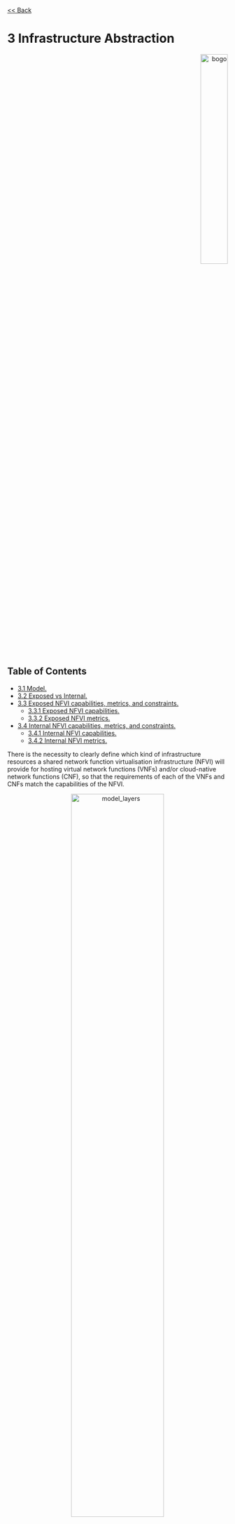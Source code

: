 [<< Back](../../ref_model)
# 3	Infrastructure Abstraction
<p align="right"><img src="../figures/bogo_sdc.png" alt="bogo" title="Bogo Meter" width="35%"/></p>

## Table of Contents
* [3.1 Model.](#model)
* [3.2 Exposed vs Internal.](#expint)
* [3.3 Exposed NFVI capabilities, metrics, and constraints.](#expcap)
  * [3.3.1 Exposed NFVI capabilities.](#3.3.1)
  * [3.3.2 Exposed NFVI metrics.](#3.3.2)
* [3.4 Internal NFVI capabilities, metrics, and constraints.](#3.4)
  * [3.4.1 Internal NFVI capabilities.](#3.4.1)
  * [3.4.2 Internal NFVI metrics.](#3.4.2)

There is the necessity to clearly define which kind of infrastructure resources a shared network function virtualisation infrastructure (NFVI) will provide for hosting virtual network functions (VNFs) and/or cloud-native network functions (CNF), so that the requirements of each of the VNFs and CNFs match the capabilities of the NFVI.

<p align="center"><img src="../figures/ch03_model_layers.PNG" alt="model_layers" title="Model Layers" width="65%"/></p>
<p align="center"><b>Figure 3-1:</b> VNFs/CNFs manage and consume NFVI infrastructure resources.</p>

The lack of a common understanding of which resources and corresponding capabilities a suitable NFVI should provide may lead to several issues which could negatively impact the time and cost for onboarding and maintaining these solutions on top of a virtualised infrastructure e.g.:
- supporting any kind of VNF specific requirements (e.g. regarding network acceleration or API access) might result in having to establish different silo NFVIs for each VNF
- synchronising the release cycles of a large set of different technologies will sooner or later lead to situations in which required upgrades cannot be applied easily due to incompatibilities.

The abstraction model presented in this chapter specifies a common set of virtual infrastructure resources which a NFVI will need to provide to be able to host most of the typical VNF workloads required by the operator community.
Although a couple of explicit and implicit abstraction models (e.g. in the context of ETSI/NFV) are already available they fall short when address following design principles:
-	**Scope**: the model should describe the most relevant virtualised infrastructure resources (incl. acceleration technologies) an NFVI needs to provide for hosting Telco VNF workloads
-	**Separation of Concern**: the model should support a clear distinction between the responsibilities related to maintaining the network function virtualisation infrastructure and the responsibilities related to managing the various VNF workloads
-	**Simplicity**: the amount of different types of resources (including their attributes and relationships amongst one another) should be kept to a minimum to reduce the configuration spectrum which needs to be considered
-	**Declarative**: the model should allow for a declarative description of the required NFVI capabilities for onboarding and maintaining VNFs
-	**Explicit**: the model needs to be rich enough to allow for a direct mapping towards the APIs of NFVIs for the instantiation of virtual infrastructure elements without requiring any additional parameters
-	**Lifecycle**: the model must distinguish between resources which have independent lifecycles but should group together those resources which share a common lifecycle
-	**Aligned**: the model should clearly highlight the dependencies between the elements to allow for a well-defined and simplified synchronisation of independent automation tasks.

To summarise: the abstraction model presented in this paper will build upon existing modelling concepts and simplify and streamline them to the needs of telco operators who intend to distinguish between infrastructure related and VNF related responsibilities.

<a name="model"></a>
## 3.1	Model
The abstraction model for the NFVI makes use of following layers (only the virtual infrastructure layer will be directly exposed to the VNFs/CNFs):

<p align="center"><img src="../figures/ch03_layers_of_nfvi.PNG" alt="nfvi_layers" title="NFVI Layers" width="65%"/></p>
<p align="center"><b>Figure 3-2:</b> Layers of NFVI.</p>
  
The functionalities of each layer are as follows:
- NFVI hardware profile: This layer consists of physical hardware components such as servers, random access memory, storage devices, network ports, hardware acceleration devices, etc. and their corresponding basic operating systems (BIOS).
- NFVI software profile: This layer consists of both the host Operating System (OS) responsible for managing the hardware resources of the layer below as well as the virtualization/containerization technology which turns hardware components into a pool of logical resources and dynamically allocates them to the layer above.
- Virtual infrastructure resources: This layer represents all the infrastructure resources which the NFVI provides to the VNFs/CNFs such as tenants, compute hosts, storage and networks These resources can be managed by the layer above directly or indirectly via an application programming interface or graphical user interface.
- VNFs/CNFs: This layer consists of virtualized and/or containerized network functions that run on top of a VM or as a Container.
The virtual infrastructure resources provided by the NFVI can be grouped into four categories as shown in the diagram below:

<p align="center"><img src="../figures/ch03_virtual_resources.PNG" alt="virtual_resources" title="Virtual Resources" width="65%"/></p>
<p align="center"><b>Figure 3-3:</b> Virtual infrastructure resources.</p>

- tenant: tenants represent an independently manageable logical pool of compute, storage and network resources
- compute resources: represent virtualised hosts for operating systems and applications
- storage resources: represent virtualised resources for persisting data
- network resources: represent virtual resources providing layer 2 and layer 3 connectivity

The virtualised infrastructure resources related to these categories are listed below:

### Tenant

A network function virtualisation infrastructure needs to be capable of supporting multiple tenants and has to isolate sets of infrastructure resources dedicated to specific VNF/CNF workloads from one another. Tenants represent an independently manageable logical pool of compute, storage and network resources abstracted from physical hardware. **Example**: a tenant within an OpenStack environment or a Kubernetes cluster.

| Attribute | Description                                                                                             |
|-----------|---------------------------------------------------------------------------------------------------------|
| `name`      | name of the logical resource pool                                                                       |
| `type`      | type of tenant (e.g. OpenStack tenant, Kubernetes cluster, …)                                           |
| `vcpus`     | max. number of virtual CPUs                                                                             |
| `ram`       | max. size of random access memory in GB                                                                 |
| `disc`      | max. size of ephemeral disc in GB                                                                       |
| `networks`  | description of external networks required for inter-domain connectivity                                 |
| `metadata`  | key/value pairs for selection of the appropriate physical context (e.g. location, availability zone, …) |

<p align="center"><b>Table 3-1:</b> Attributes of a tenant.</p>

### Compute Host
A virtual machine or a container/pod belonging to a tenant capable of hosting the application components of VNFs. A compute host therefore requires a tenant context and since it will need to communicate with other communication partners it is assumed that the networks have been provisioned in advance. **Example**: a virtual compute descriptor as defined in TOSCA Simple Profile for NFV.

| Attribute | Description |
| --- | --- |
| `name` | name of the virtual host |
| `vcpus` | number of virtual cpus |
| `ram` | size of random access memory in GB |
| `disc` | size of root disc in GB |
| `nics` | sorted list of network interfaces connecting the host to the virtual networks |
| `acceleration` | key/value pairs for selection of the appropriate acceleration technology |
| `metadata` | key/value pairs for selection of the appropriate redundancy domain |

<p align="center"><b>Table 3-2:</b> Attributes of compute resources.</p>

### Storage
A block device of a certain size for persisting information which can be created and dynamically attached to/detached from a compute host. A storage device resides in a tenant context and exists independently from any compute host. **Example**: an OpenStack cinder volume.

| Attribute | Description |
| --- | --- |
| `name` | name of storage resources |
| `size` | size of disc in GB |
| `attachments` | list of compute hosts to which the device is currently attached |
| `acceleration` | key/value pairs for selection of the appropriate acceleration technology |
| `metadata` | key/value pairs for selection of the appropriate redundancy domain |

<p align="center"><b>Table 3-3:</b> Attributes of storage resources.</p>

_**Comments**: we need to be more specific regarding acceleration and metadata._

### Network
A layer 2 / layer 3 communication domain within a tenant. A network requires a tenant context. **Example**: a virtual compute descriptor as defined in TOSCA Simple Profile for NFV.

| Attribute | Description |
| --- | --- |
| `name` | name of the network resource |
| `subnet` | classless inter-domain routing of the subnet |
| `acceleration` | key/value pairs for selection of the appropriate acceleration technology |

<p align="center"><b>Table 3-4:</b> Attributes of network resources.</p>

<a name="expint"></a>
## 3.2	Exposed vs Internal

The following pertains to the context of NFVI Capabilities, Metrics and Constraints, as discussed within this chapter.

<b>Exposed:</b> Refers to any mechanism (e.g., discovery, configuration, consumption, telemetry, some object, API, Interface, etc.) that exists in or pertains to, the domain of the NFVI and is made visible (aka “Exposed”) to a tenant and/or VNF in the workload domain. When an object is exposed to a given tenant or VNF, the scope of visibility within a given VNF is at the discretion of the specific VNF’s designer. From an Infra perspective, the Infra-resident object is simply being exposed to one or more virtual environments (i.e. VMs). It is then the responsibility of the kernel or supervisor/executive within the VM to control how, when and where the object is further exposed within the VM, with regard to permissions, security, etc. As the object(s) originate with the NFVI or Control Plane, they are by definition visible within those domains.

<b>Internal:</b> Effectively the opposite of Exposed; objects Internal to the NFVI, which are exclusively available for use by the NFVI and components within the NFVI control plane.

<p align="center"><img src="../figures/Sect_3-2_Exposed_vs_Internal_Diagram_v2.jpg" alt="Exposed vs. Internal Scope" title="Scope" width="65%"/></p>
<p align="center"><b>Figure 3-4:</b> Exposed vs. Internal Scope.</p>

As illustrated in the figure above, objects designated as "Internal" are only visibile within the area inside the blue oval (the NFVI), and only when the entity accessing the object has the appropriate permissions. Whereas objects designated as "Exposed" are potentially visible from both the area within the green oval (the Workload), as well as from within the NFVI, again provided the entity accessing the object has appropriate permissions.

Note: The figure above indicates the areas from where the objects are <i>visible</i>. It is not intended to indicate where the objects are <i>instantiated</i>. For example, the virtual resources are instantiated within the NFVI (the blue area), but are Exposed, and therefore are <i>visible</i> to the Workload, within the green area.

<a name="expcap"></a>
## 3.3	Exposed NFVI capabilities, metrics, and constraints

<a name="3.3.1"></a>
### 3.3.1	Exposed NFVI capabilities
This section covers a list of explicit NFVI capabilities and metrics that defines an NFVI. These capabilities and metrics are well known to VNFs as they provide capabilities which VNFs rely on.

> _**Note**: 	It is expected that NFVI capabilities and metrics will evolve with time as more capabilities are added as technology enhances and matures._

#### 3.3.1.1	Exposed resource capabilities
**Table 3-5** below shows resource capabilities of NFVI. Those indicate resources offered to VNFs by NFVI.

| Ref | NFVI capability | Unit | Definition/Notes |
|--------------------|----------------------------------------------------|--------|-------------------------------------------------------------------------------|
| e.nfvi.res.cap.001 | #vCPU cores | number | Min, Max number of vCPU cores that can be assigned to a single VNF-C |
| e.nfvi.res.cap.002 | Amount of RAM (MB) | MB | Min, Max memory in MB  that can be assigned to a single VNF-C by NFVI. |
| e.nfvi.res.cap.003 | Total amount of instance (ephemeral) storage (GB) | GB | Min, Max storage in GB  that can be assigned to a single VNF-C by NFVI |
| e.nfvi.res.cap.004 | # vNICs | number | Max number of vNIC interfaces that can be assigned to a single VNF-C by NFVI. |
| e.nfvi.res.cap.005 | Total amount of external (persistent) storage (GB) | GB | Min, Max storage in GB that can be attached / mounted to VNF-C by NFVI. |

<p align="center"><b>Table 3-5:</b> Exposed resource capabilities of NFVI.</p>

**Table 3-6** is how they map to different NFVI instances:

| Ref | B Instance | N Instance | C Instance |
|--------------------|----------------------------|----------------------------|----------------------------|
| `e.nfvi.res.cap.001` | As per selected  <flavour> | As per selected  <flavour> | As per selected  <flavour> |
| `e.nfvi.res.cap.002` | As per selected  <flavour> | As per selected  <flavour> | As per selected  <flavour> |
| `e.nfvi.res.cap.003` | As per selected  <flavour> | As per selected  <flavour> | As per selected  <flavour> |
| `e.nfvi.res.cap.004` | As per selected  <I Opt> | As per selected  <I Opt> | As per selected  <I Opt> |
| `e.nfvi.res.cap.005` | As per selected  <S Ext> | As per selected  <S Ext> | As per selected  <S Ext> |

<p align="center"><b>Table 3-6:</b> Mapping of exposed resource capabilities to different NFVI instances.</p>

#### 3.3.1.2 Exposed performance optimisation capabilities
**Table 3-7** shows possible performance optimisation capabilities that can be provided by NFVI. These indicate capabilities exposed to VNFs. Those capabilities need to be consumed by VNFs in a standard way.

| Ref | NFVI capability | Unit | Definition/Notes |
|--------------------|---------------------------|--------|--------------------------------------------|
| e.nfvi.per.cap.001 | CPU pinning support | Yes/No | Determining if NFVI support CPU pinning |
| e.nfvi.per.cap.002 | NUMA support | Yes/No | Determining if NFVI support NUMA awareness |
| e.nfvi.per.cap.003 | IPSec Acceleration | Yes/No | IPSec Acceleration |
| e.nfvi.per.cap.004 | Crypto Acceleration | Yes/No | Crypto Acceleration |
| e.nfvi.per.cap.005 | Transcoding Acceleration | Yes/No | Transcoding Acceleration |
| e.nfvi.per.cap.006 | Programmable Acceleration | Yes/No | Programmable Acceleration |

<p align="center"><b>Table 3-7:</b> Exposed performance optimisation capabilities of NFVI.</p>

| Ref | B Instance | N Instance | C Instance |
|--------------------|------------|------------------|------------------|
| `e.nfvi.per.cap.001` | No | Yes | Yes |
| `e.nfvi.per.cap.002` | No | Yes | No |
| `e.nfvi.per.cap.003` | No | Yes (if offered) | No |
| `e.nfvi.per.cap.004` | No | Yes (if offered) | No |
| `e.nfvi.per.cap.005` | No | No | Yes (if offered) |
| `e.nfvi.per.cap.006` | No | No | Yes (if offered) |

<p align="center"><b>Table 3-8:</b> Mapping of Exposed performance optimisation capabilities with different NFVI instance types.</p>

#### 3.3.1.3	Exposed monitoring capabilities
**Table 3-9** shows possible monitoring capabilities available by NFVI for VNFs.

| Ref | NFVI capability | Unit | Definition/Notes |
|--------------------|---------------------------|--------|----------------------------------------------------|
| e.nfvi.mon.cap.001 | Monitoring of L2-7 data | Yes/No | Ability for VNF-C to monitor their own L2-L7 data. |

<p align="center"><b>Table 3-9:</b> Exposed monitoring capabilities of NFVI.</p>

| Ref | B Instance | N Instance | C Instance |
|--------------------|------------|------------------|------------------|
| `e.nfvi.mon.cap.001` | No | Yes | No |

<p align="center"><b>Table 3-10:</b> Mapping of Exposed monitoring capabilities with different NFVI instance types.</p>

<a name="3.3.2"></a>
### 3.3.2	Exposed NFVI metrics
#### 3.3.2.1	Exposed performance metrics 
**Table 3-11** below shows performance metrics of NFVI. The intent of those metrics is to be well known to VNFs. These metrics are aligned with ETSI GS NFV TST-009 [2].

| Ref | NFVI metric | Unit | Definition/Notes |
|--------------------|------------------------------------------|--------|-----------------------------------------------------------------------|
| e.nfvi.per.met.001 | Network Throughput | bps | Max thougput per vNIC assigned to VNF-C @256 Bytes |
| e.nfvi.per.met.002 | Network Latency | ms | Range (min, max) on each vNIC assigned to VNF-C. ETSI NFV-TST 009[2]. |
| e.nfvi.per.met.003 | External (persistent) storage IO | iops | Range (min, max) per VNF-C |
| e.nfvi.per.met.004 | External (persistent) storage throughput | MB/s | Range (min, max) per VNF-C |

<p align="center"><b>Table 3-11:</b> Exposed performance metrics of NFVI.</p>

| Ref | B Instance | N Instance | C Instance |
|--------------------|--------------------------|---------------------------|---------------------------|
| `e.nfvi.per.met.001` | Up to speed of   <I Opt> | Up to speed of    <I Opt> | Up to speed of    <I Opt> |
| `e.nfvi.per.met.002` | <30ms | <0.5ms | <5ms |
| `e.nfvi.per.met.003` | As per selected  <S Ext> | As per selected  <S Ext> | As per selected  <S Ext> |
| `e.nfvi.per.met.004` | As per selected  <S Ext> | As per selected  <S Ext> | As per selected  <S Ext> |

<p align="center"><b>Table 3-12:</b> Mapping of Exposed performance metrics to NFVI instance types.</p>

<a name="3.4"></a>
## 3.4	Internal NFVI capabilities metrics, and constraints
This section covers a list of implicit NFVI capabilities and metrics that defines the interior of   NFVI. These capabilities and metrics determines how NFVI behaves internally. They are hidden from VNFs (i.e. VNFs may not know about them) but they will have a big impact on the overall performance and capabilities of a given NFVI solution.

>_**Note**: 	It is expected that implicit NFVI capabilities and metrics will evolve with time as more capabilities are added as technology enhances and matures._

<a name="3.4.1"></a>
### 3.4.1	Internal NFVI capabilities
#### 3.4.1.1	Internal resource capabilities
**Table 3-13** shows resource capabilities of NFVI. These include capabilities offered to VNFs and resources consumed internally by NFVI.

| Ref | NFVI capability | Unit | Definition/Notes |
|--------------------|---------------------------------------------------------------------------|------------------------|---------------------------------------------------------------------------------------------------------------------|
| i.nfvi.res.cap.001 | Number of vCPU cores consumed by NFVI software in a single compute nodes. | % (of total available) | This indicates the number of vCPU cores consumed (wasted) by NFVI components (including host OS) in a compute node. |
| i.nfvi.res.cap.002 | Amount of memory consumed by NFVI software in a single compute nodes. | % (of total available) | This indicates the amount of memory consumed (wasted) by NFVI components (including host OS) in a compute node. |

<p align="center"><b>Table 3-13:</b> Internal resource capabilities of NFVI.</p>

| Ref | B Instance | N Instance | C Instance |
|--------------------|--------------------------|--------------------------|--------------------------|
| `i.nfvi.res.cap.001` | 5-10% | 10-20% | 15-25% |
| `i.nfvi.res.cap.002` | 5-10% | 10-20% | 15-25% |

<p align="center"><b>Table 3-14:</b> Mapping of Internal resource capabilities to NFVI instance types.</p>

#### 3.4.1.2	Internal SLA capabilities
Table 13 below shows SLA (Service Level Agreement) capabilities available by NFVI. These include capabilities required by VNFs as well as internal capabilities to NFVI. These capabilities will be determined by the standard instance type used by VNF-C.

| Ref | NFVI capability | Unit | Definition/Notes |
|--------------------|------------------------------------------|--------|---------------------------------------------------------------------------------------------------------------------|
| i.nfvi.sla.cap.001 | CPU overbooking | 1:N | This indicates the number of vCPU cores consumed (wasted) by NFVI components (including host OS) in a compute node. |
| i.nfvi.sla.cap.002 | vNIC QoS | Yes/No | QoS enablement |

<p align="center"><b>Table 3-15:</b> Internal SLA capabilities to NFVI.</p>

| Ref | B Instance | N Instance | C Instance |
|--------------------|--------------------------|--------------------------|--------------------------|
| `i.nfvi.sla.cap.001` | 1:4 | 1:1 | 1:1 |
| `i.nfvi.sla.cap.002` | No | Yes | Yes |

<p align="center"><b>Table 3-16:</b> Mapping of Internal SLA capabilities to NFVI instance type.</p>

#### 3.4.1.3	Internal performance optimisation capabilities
**Table 3-17** below shows possible performance optimisation capabilities that can be provided by NFVI. These include capabilities exposed to VNFs as well as internal capabilities to NFVI. These capabilities will be determined by the standard instance type used by VNF-C (VNF Component)

| Ref | NFVI capability | Unit | Definition/Notes |
|--------------------|------------------------------------------|--------|----------------------------------------|
| i.nfvi.per.cap.001 | Huge page support | Yes/No | Determining if NFVI support huge pages |

<p align="center"><b>Table 3-17:</b> Internal performance optimisation capabilities of NFVI.</p>

| Ref | B Instance | N Instance | C Instance |
|--------------------|--------------------------|--------------------------|--------------------------|
| `i.nfvi.per.cap.001` | No | Yes | No |

<p align="center"><b>Table 3-18:</b> Mapping of Internal performance optimisation capabilities to NFVI instance types.</p>

#### 3.4.1.4	Internal monitoring capabilities
**Table 3-19** shows possible monitoring capabilities available by NFVI. The availability of these capabilities will be determined by the instance type used by VNFs.

| Ref | NFVI capability | Unit | Definition/Notes |
|--------------------|-------------------------------------------|--------|----------------------------------------------------------------------------------------------------------------------------------------------------------------------------------------------------------------|
| i.nfvi.mon.cap.001 | Host CPU usage |  | Per Compute node. It needs to Maps to ETSI NFV-TST 008[1] clause 6, processor usage metric (NFVI exposed to VIM) and ETSI NFV-IFA 027 Mean Virtual CPU usage and Peak Virtual CPU usage (VIM exposed to VNFM). |
| i.nfvi.mon.cap.002 | Virtual compute resource CPU usage |  | QoS enablement |
| i.nfvi.mon.cap.003 | Host CPU utilization |  | Per Compute node. It needs to map to ETSI NFV-IFA 027 Mean Virtual CPU usage and Peak Virtual CPU usage (VIM, exposed to VNFM). |
| i.nfvi.mon.cap.004 | Virtual compute resource CPU utilization |  | Range (min, max) per VNF-C |
| i.nfvi.mon.cap.005 | Monitoring of external storage IOPS | Yes/No | Transcoding Acceleration |
| i.nfvi.mon.cap.006 | Monitoring of external storage throughput | Yes/No | Programmable Acceleration |
| i.nfvi.mon.cap.007 | Monitoring of external storage capacity | Yes/No |  |

<p align="center"><b>Table 3-19:</b> Internal monitoring capabilities of NFVI.</p>

| Ref | B Instance | N Instance | C Instance |
|--------------------|------------|------------|------------|
| `i.nfvi.mon.cap.001` | Yes | Yes | Yes |
| `i.nfvi.mon.cap.002` | Yes | Yes | Yes |
| `i.nfvi.mon.cap.003` | Yes | Yes | Yes |
| `i.nfvi.mon.cap.004` | Yes | Yes | Yes |
| `i.nfvi.mon.cap.005` | Yes | No | Yes |
| `i.nfvi.mon.cap.006` | Yes | No | Yes |
| `i.nfvi.mon.cap.007` | Yes | No | Yes |

<p align="center"><b>Table 3-20:</b> Mapping of Internal monitoring capabilities to NFVI instance types.</p>

#### 3.4.1.5	Internal security capabilities

| Ref | NFVI capability | Unit | Definition/Notes |
|--------------------|-------------------------------------|--------|------------------------------------------------------------------|
| i.nfvi.sec.cap.001 | VNF-C<->VNF-C  memory isolation | Yes/No | Are VNF-C memories isolated from each other by hardware support? |
| i.nfvi.sec.cap.002 | VNF-C -> Host | Yes/No | Can VNF-C access host memory? |
| i.nfvi.sec.cap.003 | Host -> VNF-C | Yes/No | Can Host access VNF-C memory? |
| i.nfvi.sec.cap.004 | External storage at-rest encryption | Yes/No | Is external storage encrypted at-rest? |


<p align="center"><b>Table 3-21:</b> Internal security capabilities of NFVI.</p>

| Ref | B Instance | N Instance | C Instance |
|--------------------|------------|------------|------------|
| `i.nfvi.sec.cap.001` | Yes | Yes | Yes |
| `i.nfvi.sec.cap.002` | No | No | No |
| `i.nfvi.sec.cap.003` | Yes | No | No |
| `i.nfvi.sec.cap.004` | Yes | Yes | Yes |

<p align="center"><b>Table 3-22:</b> Mapping of Internal security capabilities to NFVI instance types.</p>

<a name="3.4.2"></a>
### 3.4.2	Internal NFVI metrics
#### 3.4.2.1	 Internal resources management metrics 
**Table 3-23** shows resource management metrics of NFVI as aligned with ETSI GS NFV TST-012 [3]. Some of these metrics are related to what VNFs sees from the infrastructure and some of them are internal to NFVI.

| Ref | NFVI metrics | Unit | Definition/Notes |
|--------------------|------------------------------------------------------|--------|------------------------------------------------------------------|
| i.nfvi.rmt.met.001 | Time to create VNF-C for a given VNF | Max ms |  |
| i.nfvi.rmt.met.002 | Time to delete  VNF-C of a given VNF | Max ms |  |
| i.nfvi.rmt.met.003 | Time to start VNF-C of a given VNF | Max ms |  |
| i.nfvi.rmt.met.004 | Time to stop VNF-C of a given VNF | Max ms |  |
| i.nfvi.rmt.met.005 | Time to pause VNF-C of a given VNF | Max ms |  |
| i.nfvi.rmt.met.006 | Time to create internal virtual network | Max ms |  |
| i.nfvi.rmt.met.007 | Time to delete internal virtual network | Max ms |  |
| i.nfvi.rmt.met.008 | Time to update internal virtual network | Max ms |  |
| i.nfvi.rmt.met.009 | Time to create external virtual network | Max ms |  |
| i.nfvi.rmt.met.010 | Time to delete external virtual network | Max ms |  |
| i.nfvi.rmt.met.011 | Time to update external virtual   network | Max ms |  |
| i.nfvi.rmt.met.012 | Time to create vSwitch | Max ms |  |
| i.nfvi.rmt.met.013 | Time to create vRouter | Max ms |  |
| i.nfvi.rmt.met.014 | Time to create external storage ready for use by VNF | Max ms |  |

<p align="center"><b>Table 3-23:</b> Internal resource management metrics of NFVI.</p>

| Ref | B Instance | N Instance | C Instance |
|--------------------|------------------------------------------------------|--------|------------------------------------------------------------------|
| `i.nfvi.rmt.met.001` |  |  |  |
| `i.nfvi.rmt.met.002` |  |  |  |
| `i.nfvi.rmt.met.003` |  |  |  |
| `i.nfvi.rmt.met.004` |  |  |  |
| `i.nfvi.rmt.met.005` |  |  |  |
| `i.nfvi.rmt.met.006` |  |  |  |
| `i.nfvi.rmt.met.007` |  |  |  |
| `i.nfvi.rmt.met.008` |  |  |  |
| `i.nfvi.rmt.met.009` |  |  |  |
| `i.nfvi.rmt.met.010` |  |  |  |
| `i.nfvi.rmt.met.011` |  |  |  |
| `i.nfvi.rmt.met.012` |  |  |  |
| `i.nfvi.rmt.met.013` |  |  |  |
| `i.nfvi.rmt.met.014` |  |  |  |

<p align="center"><b>Table 3-24:</b> Mapping of Internal resource management metrics to NFVI instance types.</p>

#### 3.4.2.2	Internal performance Metrics 
**Table 3-26** shows performance metrics of NFVI. Some of these metrics are related to what VNFs sees from the infrastructure and some of them are internal to NFVI. These metrics are aligned with ETSI GS NFV TST-009 [2].

| Ref | NFVI metrics | Unit | Definition/Notes |
|--------------------|------------------------------------------------------|----------------|----------------------------------------------------------------------|
| i.nfvi.per.met.001 | Network I/O East/West | Mpps @256Bytes | VNF-C to VNF-C within same platform. Do we need to expose it to VNF? |
| i.nfvi.per.met.002 | Simultaneous active flows | max # |  |
| i.nfvi.per.met.003 | New flows per second | flows/s |  |
| i.nfvi.per.met.004 | Network Latency | ms | ETSI NFV-TST 009[2]. |
| i.nfvi.per.met.005 | ephemeral storage IO | iops | Range (min, max) |
| i.nfvi.per.met.006 | ephemeral storage throughput | MB/s | Range (min, max) per VNF-C |

<p align="center"><b>Table 3-25:</b> Internal performance metrics exposed to VNFs by NFVI.</p>

| Ref | B Instance | N Instance | C Instance |
|--------------------|-------------|-------------|-------------|
| `i.nfvi.per.met.001` | 3-5 | 15 - 30 | 3-5 |
| `i.nfvi.per.met.002` | Up to 200K | Up to 1M | Up to 200K |
| `i.nfvi.per.met.003` |  |  |  |
| `i.nfvi.per.met.004` | <10ms | <0.5ms | <5ms |
| `i.nfvi.per.met.005` | 280K-680K | 280K-680K | 280K-680K |
| `i.nfvi.per.met.006` | 1000 – 2650 | 1000 – 2650 | 1000 – 2650 |

<p align="center"><b>Table 3-26:</b> Mapping of Internal performance metrics to NFVI instance types.</p>

#### 3.4.2.3	Internal SLA metrics
**Table 3-28** shows SLA metrics of NFVI. Expected values of these metrics are determined by the standard instance type used by VNF-C.

| Ref | NFVI metrics | Unit | Definition/Notes |
|--------------------|------------------------------|------|-------------------------------------|
| i.nfvi.sla.met.001 | vNIC CIR | bbs | Committed Information Rate per vNIC |
| i.nfvi.sla.met.002 | vNIC PIR | bbs | Peak Information Rate per vNIC |

<p align="center"><b>Table 3-27:</b> Internal SLA metrics of NFVI.</p>

| Ref | B Instance | N Instance | C Instance |
|--------------------|-------------|--------------------|-------------|
| `i.nfvi.sla.met.001` | NA | As per vNIC option | NA |
| `i.nfvi.sla.met.002` | NA | As per vNIC option | NA |

<p align="center"><b>Table 3-28:</b> Mapping of Internal SLA metrics to NFVI instance types.</p>

#### 3.4.2.4	Internal scalability metrics 
**Table 3-30** below shows scalability of NFVI. These metrics are aligned with ETSI GS NFV TST-012 [3]

| Ref | NFVI metrics | Unit | Definition/Notes |
|--------------------|-----------------------|------|----------------------------------|
| i.nfvi.scl.met.001 | Time to scale out VNF | bbs | Excluding initial VNF deployment |
| i.nfvi.scl.met.002 | Time to scale in VNF | bbs |  |

<p align="center"><b>Table 3-29:</b> Internal scalability metrics of NFVI.</p>

| Ref | B Instance | N Instance | C Instance |
|--------------------|------------|------------|------------|
| `i.nfvi.scl.met.001` |  |  |  |
| `i.nfvi.scl.met.002` |  |  |  |

<p align="center"><b>Table 3-30:</b> Mapping of Internal scalability metrics to NFVI instance types.</p>

#### 3.4.2.5	Internal availability/reliability metrics

| Ref | NFVI metric | Unit | Definition/Notes |
|--------------------|------------------|---------|-------------------------------------------|
| i.nfvi.arl.met.001 | Availability | % |  |
| i.nfvi.arl.met.002 | MTBF single node | days | Mean Time between Failure for single node |
| i.nfvi.arl.met.003 | MTBF AZ | days | Mean Time between Failure for an   AZ |
| i.nfvi.arl.met.004 | Recovery time | seconds |  |

<p align="center"><b>Table 3-31:</b> Internal availability/reliability metrics of NFVI.</p>

| Ref | B Instance | N Instance | C Instance |
|--------------------|------------|------------|------------|
| `i.nfvi.arl.met.001` |  |  |  |
| `i.nfvi.arl.met.002` |  |  |  |
| `i.nfvi.arl.met.003` |  |  |  |
| `i.nfvi.arl.met.004` |  |  |  |

<p align="center"><b>Table 3-32:</b> Mapping of Internal availability/reliability metrics to NFVI instance types.</p>

